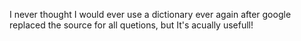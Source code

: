 I never thought I would ever use a dictionary ever again after google replaced the source for all quetions, but It's acually usefull!
